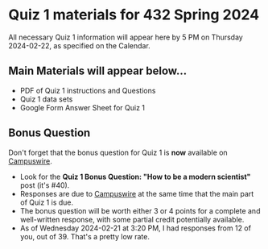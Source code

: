 # Quiz 1 materials for 432 Spring 2024

All necessary Quiz 1 information will appear here by 5 PM on Thursday 2024-02-22, as specified on the Calendar.

## Main Materials will appear below...

- PDF of Quiz 1 instructions and Questions
- Quiz 1 data sets
- Google Form Answer Sheet for Quiz 1

## Bonus Question

Don't forget that the bonus question for Quiz 1 is **now** available on [Campuswire](https://campuswire.com/).

- Look for the **Quiz 1 Bonus Question: "How to be a modern scientist"** post (it's #40).
- Responses are due to [Campuswire](https://campuswire.com/) at the same time that the main part of Quiz 1 is due.
- The bonus question will be worth either 3 or 4 points for a complete and well-written response, with some partial credit potentially available.
- As of Wednesday 2024-02-21 at 3:20 PM, I had responses from 12 of you, out of 39. That's a pretty low rate.
